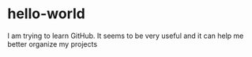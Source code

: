 # hello-world
I am trying to learn GitHub. It seems to be very useful and it can help me better organize my projects
